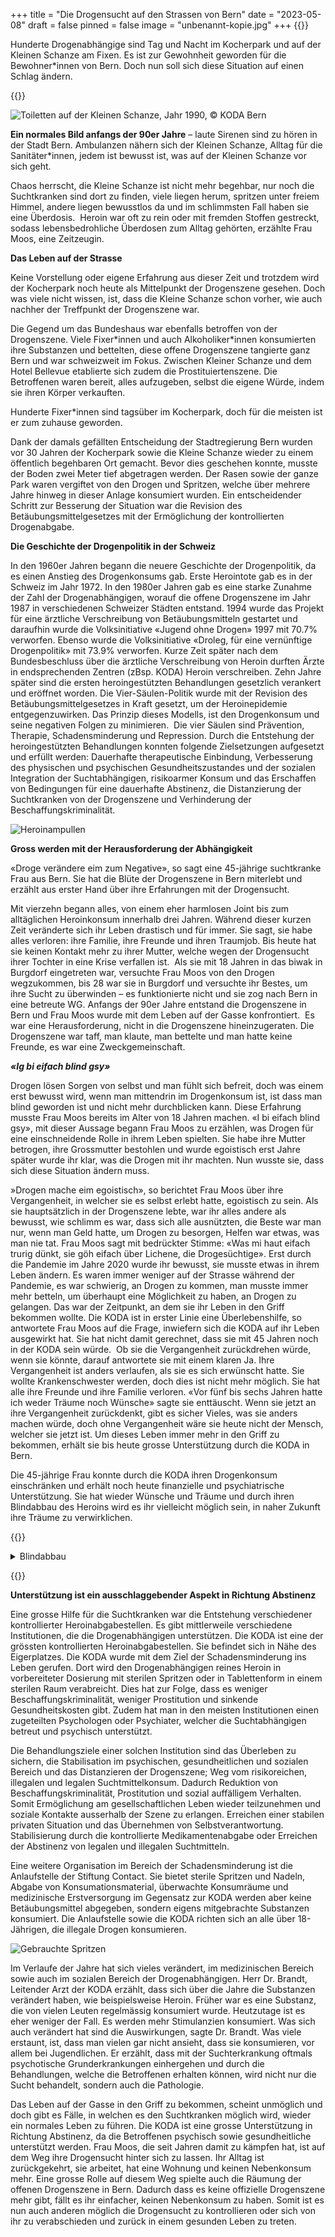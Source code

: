 +++
title = "Die Drogensucht auf den Strassen von Bern"
date = "2023-05-08"
draft = false
pinned = false
image = "unbenannt-kopie.jpg"
+++
{{<lead>}}

Hunderte Drogenabhängige sind Tag und Nacht im Kocherpark und auf der Kleinen Schanze am Fixen. Es ist zur Gewohnheit geworden für die Bewohner*innen von Bern.                                                                                  Doch nun soll sich diese Situation auf einen Schlag ändern.

{{</lead>}}

![Toiletten auf der Kleinen Schanze, Jahr 1990, © KODA Bern ](unbenannt.png)

**Ein normales Bild anfangs der 90er Jahre** – laute Sirenen sind zu hören in der Stadt Bern.                Ambulanzen nähern sich der Kleinen Schanze, Alltag für die Sanitäter*innen, jedem ist bewusst ist, was auf der Kleinen Schanze vor sich geht.

Chaos herrscht, die Kleine Schanze ist nicht mehr begehbar, nur noch die Suchtkranken sind dort zu finden, viele liegen herum, spritzen unter freiem Himmel, andere liegen bewusstlos da und im schlimmsten Fall haben sie eine Überdosis.                                                                                                                                                      Heroin war oft zu rein oder mit fremden Stoffen gestreckt, sodass lebensbedrohliche Überdosen zum Alltag gehörten, erzählte Frau Moos, eine Zeitzeugin. 

**Das Leben auf der Strasse**

Keine Vorstellung oder eigene Erfahrung aus dieser Zeit und trotzdem wird der Kocherpark noch heute als Mittelpunkt der Drogenszene gesehen. Doch was viele nicht wissen, ist, dass die Kleine Schanze schon vorher, wie auch nachher der Treffpunkt der Drogenszene war. 

Die Gegend um das Bundeshaus war ebenfalls betroffen von der Drogenszene. Viele Fixer\*innen und auch Alkoholiker\*innen konsumierten ihre Substanzen und bettelten, diese offene Drogenszene tangierte ganz Bern und war schweizweit im Fokus. Zwischen Kleiner Schanze und dem Hotel Bellevue etablierte sich zudem die Prostituiertenszene. Die Betroffenen waren bereit, alles aufzugeben, selbst die eigene Würde, indem sie ihren Körper verkauften.  

Hunderte Fixer*innen sind tagsüber im Kocherpark, doch für die meisten ist er zum zuhause geworden. 

Dank der damals gefällten Entscheidung der Stadtregierung Bern wurden vor 30 Jahren der Kocherpark sowie die Kleine Schanze wieder zu einem öffentlich begehbaren Ort gemacht. Bevor dies geschehen konnte, musste der Boden zwei Meter tief abgetragen werden. Der Rasen sowie der ganze Park waren vergiftet von den Drogen und Spritzen, welche über mehrere Jahre hinweg in dieser Anlage konsumiert wurden.                    Ein entscheidender Schritt zur Besserung der Situation war die Revision des Betäubungsmittelgesetzes mit der Ermöglichung der kontrollierten Drogenabgabe.

**Die Geschichte der Drogenpolitik in der Schweiz**

In den 1960er Jahren begann die neuere Geschichte der Drogenpolitik, da es einen Anstieg des Drogenkonsums gab. Erste Herointote gab es in der Schweiz im Jahr 1972. In den 1980er Jahren gab es eine starke Zunahme der Zahl der Drogenabhängigen, worauf die offene Drogenszene im Jahr 1987 in verschiedenen Schweizer Städten entstand. 1994 wurde das Projekt für eine ärztliche Verschreibung von Betäubungsmitteln gestartet und daraufhin wurde die Volksinitiative «Jugend ohne Drogen» 1997 mit 70.7% verworfen. Ebenso wurde die Volksinitiative «Droleg, für eine vernünftige Drogenpolitik» mit 73.9% verworfen. Kurze Zeit später nach dem Bundesbeschluss über die ärztliche Verschreibung von Heroin durften Ärzte in endsprechenden Zentren (zBsp. KODA) Heroin verschreiben. Zehn Jahre später sind die ersten heroingestützten Behandlungen gesetzlich verankert und eröffnet worden. Die Vier-Säulen-Politik wurde mit der Revision des Betäubungsmittelgesetzes in Kraft gesetzt, um der Heroinepidemie entgegenzuwirken. Das Prinzip dieses Modells, ist den Drogenkonsum und seine negativen Folgen zu minimieren.                               Die vier Säulen sind Prävention, Therapie, Schadensminderung und Repression. Durch die Entstehung der heroingestützten Behandlungen konnten folgende Zielsetzungen aufgesetzt und erfüllt werden: Dauerhafte therapeutische Einbindung, Verbesserung des physischen und psychischen Gesundheitszustandes und der sozialen Integration der Suchtabhängigen, risikoarmer Konsum und das Erschaffen von Bedingungen für eine dauerhafte Abstinenz, die Distanzierung der Suchtkranken von der Drogenszene und Verhinderung der Beschaffungskriminalität.

![Heroinampullen](unbenannt.jpg88.jpg)

**Gross werden mit der Herausforderung der Abhängigkeit**

«Droge verändere eim zum Negative», so sagt eine 45-jährige suchtkranke Frau aus Bern. Sie hat die Blüte der Drogenszene in Bern miterlebt und erzählt aus erster Hand über ihre Erfahrungen mit der Drogensucht. 

Mit vierzehn begann alles, von einem eher harmlosen Joint bis zum alltäglichen Heroinkonsum innerhalb drei Jahren. Während dieser kurzen Zeit veränderte sich ihr Leben drastisch und für immer. Sie sagt, sie habe alles verloren: ihre Familie, ihre Freunde und ihren Traumjob. Bis heute hat sie keinen Kontakt mehr zu ihrer Mutter, welche wegen der Drogensucht ihrer Tochter in eine Krise verfallen ist.                                                                Als sie mit 18 Jahren in das biwak in Burgdorf eingetreten war, versuchte Frau Moos von den Drogen wegzukommen, bis 28 war sie in Burgdorf und versuchte ihr Bestes, um ihre Sucht zu überwinden – es funktionierte nicht und sie zog nach Bern in eine betreute WG. Anfangs der 90er Jahre entstand die Drogenszene in Bern und Frau Moos wurde mit dem Leben auf der Gasse konfrontiert.                                      Es war eine Herausforderung, nicht in die Drogenszene hineinzugeraten. Die Drogenszene war taff, man klaute, man bettelte und man hatte keine Freunde, es war eine Zweckgemeinschaft. 

 ***«Ig bi eifach blind gsy»***

Drogen lösen Sorgen von selbst und man fühlt sich befreit, doch was einem erst bewusst wird, wenn man mittendrin im Drogenkonsum ist, ist dass man blind geworden ist und nicht mehr durchblicken kann. Diese Erfahrung musste Frau Moos bereits im Alter von 18 Jahren machen. «I bi eifach blind gsy», mit dieser Aussage begann Frau Moos zu erzählen, was Drogen für eine einschneidende Rolle in ihrem Leben spielten. Sie habe ihre Mutter betrogen, ihre Grossmutter bestohlen und wurde egoistisch erst Jahre später wurde ihr klar, was die Drogen mit ihr machten. Nun wusste sie, dass sich diese Situation ändern muss.

»Drogen mache eim egoistisch», so berichtet Frau Moos über ihre Vergangenheit, in welcher sie es selbst erlebt hatte, egoistisch zu sein. Als sie hauptsätzlich in der Drogenszene lebte, war ihr alles andere als bewusst, wie schlimm es war, dass sich alle ausnützten, die Beste war man nur, wenn man Geld hatte, um Drogen zu besorgen, Helfen war etwas, was man nie tat. Frau Moos sagt mit bedrückter Stimme: «Was mi haut eifach trurig dünkt, sie göh eifach über Lichene, die Drogesüchtige».                                                         Erst durch die Pandemie im Jahre 2020 wurde ihr bewusst, sie musste etwas in ihrem Leben ändern. Es waren immer weniger auf der Strasse während der Pandemie, es war schwierig, an Drogen zu kommen, man musste immer mehr betteln, um überhaupt eine Möglichkeit zu haben, an Drogen zu gelangen. Das war der Zeitpunkt, an dem sie ihr Leben in den Griff bekommen wollte. Die KODA ist in erster Linie eine Überlebenshilfe, so antwortete Frau Moos auf die Frage, inwiefern sich die KODA auf ihr Leben ausgewirkt hat. Sie hat nicht damit gerechnet, dass sie mit 45 Jahren noch in der KODA sein würde.                                                                           Ob sie die Vergangenheit zurückdrehen würde, wenn sie könnte, darauf antwortete sie mit einem klaren Ja. Ihre Vergangenheit ist anders verlaufen, als sie es sich erwünscht hatte. Sie wollte Krankenschwester werden, doch dies ist nicht mehr möglich. Sie hat alle ihre Freunde und ihre Familie verloren. «Vor fünf bis sechs Jahren hatte ich weder Träume noch Wünsche» sagte sie enttäuscht. Wenn sie jetzt an ihre Vergangenheit zurückdenkt, gibt es sicher Vieles, was sie anders machen würde, doch ohne Vergangenheit wäre sie heute nicht der Mensch, welcher sie jetzt ist. Um dieses Leben immer mehr in den Griff zu bekommen, erhält sie bis heute grosse Unterstützung durch die KODA in Bern.

Die 45-jährige Frau konnte durch die KODA ihren Drogenkonsum einschränken und erhält noch heute finanzielle und psychiatrische Unterstützung. Sie hat wieder Wünsche und Träume und durch ihren Blindabbau des Heroins wird es ihr vielleicht möglich sein, in naher Zukunft ihre Träume zu verwirklichen.

{{<box>}}

<details>

<summary> Blindabbau </summary>

<br>

Blindabbau, d. h. der Patient wird nicht genau über die Menge der jeweils verordneten Medikation informiert, um Fixierungen auf die jeweilige Dosis zu vermeiden.

</details>

{{</box>}}

**Unterstützung ist ein ausschlaggebender Aspekt in Richtung Abstinenz** 

Eine grosse Hilfe für die Suchtkranken war die Entstehung verschiedener kontrollierter Heroinabgabestellen. Es gibt mittlerweile verschiedene Institutionen, die die Drogenabhängigen unterstützen. Die KODA ist eine der grössten kontrollierten Heroinabgabestellen. Sie befindet sich in Nähe des Eigerplatzes. Die KODA wurde mit dem Ziel der Schadensminderung ins Leben gerufen. Dort wird den Drogenabhängigen reines Heroin in vorbereiteter Dosierung mit sterilen Spritzen oder in Tablettenform in einem sterilen Raum verabreicht. Dies hat zur Folge, dass es weniger Beschaffungskriminalität, weniger Prostitution und sinkende Gesundheitskosten gibt. Zudem hat man in den meisten Institutionen einen zugeteilten Psychologen oder Psychiater, welcher die Suchtabhängigen betreut und psychisch unterstützt. 

Die Behandlungsziele einer solchen Institution sind das Überleben zu sichern, die Stabilisation im psychischen, gesundheitlichen und sozialen Bereich und das Distanzieren der Drogenszene; Weg vom risikoreichen, illegalen und legalen Suchtmittelkonsum. Dadurch Reduktion von Beschaffungskriminalität, Prostitution und sozial auffälligem Verhalten. Somit Ermöglichung am gesellschaftlichen Leben wieder teilzunehmen und soziale Kontakte ausserhalb der Szene zu erlangen. Erreichen einer stabilen privaten Situation und das Übernehmen von Selbstverantwortung. Stabilisierung durch die kontrollierte Medikamentenabgabe oder Erreichen der Abstinenz von legalen und illegalen Suchtmitteln.

Eine weitere Organisation im Bereich der Schadensminderung ist die Anlaufstelle der Stiftung Contact. Sie bietet sterile Spritzen und Nadeln, Abgabe von Konsumationsmaterial, überwachte Konsumräume und medizinische Erstversorgung im Gegensatz zur KODA werden aber keine Betäubungsmittel abgegeben, sondern eigens mitgebrachte Substanzen konsumiert. Die Anlaufstelle sowie die KODA richten sich an alle über 18-Jährigen, die illegale Drogen konsumieren. 

![Gebrauchte Spritzen](unbenannt.jpg897.jpg)

Im Verlaufe der Jahre hat sich vieles verändert, im medizinischen Bereich sowie auch im sozialen Bereich der Drogenabhängigen. Herr Dr. Brandt, Leitender Arzt der KODA erzählt, dass sich über die Jahre die Substanzen verändert haben, wie beispielsweise Heroin. Früher war es eine Substanz, die von vielen Leuten regelmässig konsumiert wurde. Heutzutage ist es eher weniger der Fall. Es werden mehr Stimulanzien konsumiert. Was sich auch verändert hat sind die Auswirkungen, sagte Dr. Brandt. Was viele erstaunt, ist, dass man vielen gar nicht ansieht, dass sie konsumieren, vor allem bei Jugendlichen. Er erzählt, dass mit der Suchterkrankung oftmals psychotische Grunderkrankungen einhergehen und durch die Behandlungen, welche die Betroffenen erhalten können, wird nicht nur die Sucht behandelt, sondern auch die Pathologie. 

Das Leben auf der Gasse in den Griff zu bekommen, scheint unmöglich und doch gibt es Fälle, in welchen es den Suchtkranken möglich wird, wieder ein normales Leben zu führen. Die KODA ist eine grosse Unterstützung in Richtung Abstinenz, da die Betroffenen psychisch sowie gesundheitliche unterstützt werden. Frau Moos, die seit Jahren damit zu kämpfen hat, ist auf dem Weg ihre Drogensucht hinter sich zu lassen. Ihr Alltag ist zurückgekehrt, sie arbeitet, hat eine Wohnung und keinen Nebenkonsum mehr. Eine grosse Rolle auf diesem Weg spielte auch die Räumung der offenen Drogenszene in Bern. Dadurch dass es keine offizielle Drogenszene mehr gibt, fällt es ihr einfacher, keinen Nebenkonsum zu haben. Somit ist es nun auch anderen möglich die Drogensucht zu kontrollieren oder sich von ihr zu verabschieden und zurück in einem gesunden Leben zu treten.